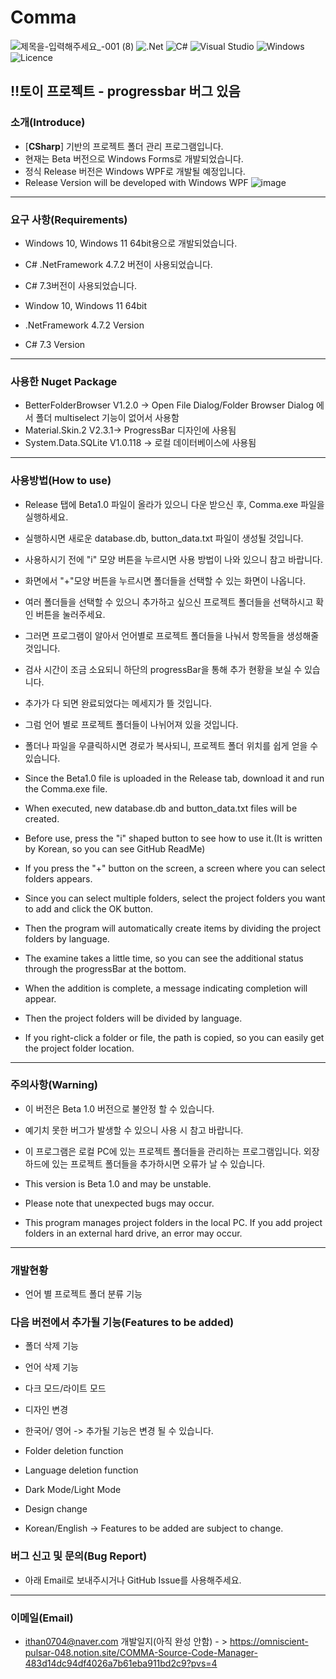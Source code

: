 # Comma
![제목을-입력해주세요_-001 (8)](https://github.com/gloomn/Comma/assets/86612194/b36f245b-9a81-40b3-8098-fce05dec08fc)
![.Net](https://img.shields.io/badge/.NET_Framework_4.7.2-5C2D91?style=for-the-badge&logo=.net&logoColor=white) 
![C#](https://img.shields.io/badge/c%23_7.3-%23239120.svg?style=for-the-badge&logo=c-sharp&logoColor=white) 
![Visual Studio](https://img.shields.io/badge/Visual%20Studio-5C2D91.svg?style=for-the-badge&logo=visual-studio&logoColor=white) 
![Windows](https://img.shields.io/badge/Windows-0078D6?style=for-the-badge&logo=windows&logoColor=white) 
![Licence](https://img.shields.io/github/license/gloomn/Comma?style=for-the-badge)

‼️토이 프로젝트 - progressbar 버그 있음
---
### 소개(Introduce)
* [**CSharp**] 기반의 프로젝트 폴더 관리 프로그램입니다.
* 현재는 Beta 버전으로 Windows Forms로 개발되었습니다.
* 정식 Release 버전은 Windows WPF로 개발될 예정입니다.
* Release Version will be developed with Windows WPF
![image](https://github.com/gloomn/Comma/assets/86612194/9d9ac0df-f6e7-4e5b-8ed6-e74b04b61977)


---
### 요구 사항(Requirements)
* Windows 10, Windows 11 64bit용으로 개발되었습니다.
* C# .NetFramework 4.7.2 버전이 사용되었습니다.
* C# 7.3버전이 사용되었습니다.

* Window 10, Windows 11 64bit
* .NetFramework 4.7.2 Version
* C# 7.3 Version

---
### 사용한 Nuget Package
* BetterFolderBrowser V1.2.0 -> Open File Dialog/Folder Browser Dialog 에서 폴더 multiselect 기능이 없어서 사용함
* Material.Skin.2 V2.3.1-> ProgressBar 디자인에 사용됨
* System.Data.SQLite V1.0.118 -> 로컬 데이터베이스에 사용됨

---
### 사용방법(How to use)
* Release 탭에 Beta1.0 파일이 올라가 있으니 다운 받으신 후, Comma.exe 파일을 실행하세요.
* 실행하시면 새로운 database.db, button_data.txt 파일이 생성될 것입니다.
* 사용하시기 전에 "i" 모양 버튼을 누르시면 사용 방법이 나와 있으니 참고 바랍니다.
* 화면에서 "+"모양 버튼을 누르시면 폴더들을 선택할 수 있는 화면이 나옵니다.
* 여러 폴더들을 선택할 수 있으니 추가하고 싶으신 프로젝트 폴더들을 선택하시고 확인 버튼을 눌러주세요.
* 그러면 프로그램이 알아서 언어별로 프로젝트 폴더들을 나눠서 항목들을 생성해줄 것입니다.
* 검사 시간이 조금 소요되니 하단의 progressBar을 통해 추가 현황을 보실 수 있습니다.
* 추가가 다 되면 완료되었다는 메세지가 뜰 것입니다.
* 그럼 언어 별로 프로젝트 폴더들이 나뉘어져 있을 것입니다.
* 폴더나 파일을 우클릭하시면 경로가 복사되니, 프로젝트 폴더 위치를 쉽게 얻을 수 있습니다.

* Since the Beta1.0 file is uploaded in the Release tab, download it and run the Comma.exe file.
* When executed, new database.db and button_data.txt files will be created.
* Before use, press the "i" shaped button to see how to use it.(It is written by Korean, so you can see GitHub ReadMe)
* If you press the "+" button on the screen, a screen where you can select folders appears.
* Since you can select multiple folders, select the project folders you want to add and click the OK button.
* Then the program will automatically create items by dividing the project folders by language.
* The examine takes a little time, so you can see the additional status through the progressBar at the bottom.
* When the addition is complete, a message indicating completion will appear.
* Then the project folders will be divided by language.
* If you right-click a folder or file, the path is copied, so you can easily get the project folder location.

---
### 주의사항(Warning)
* 이 버전은 Beta 1.0 버전으로 불안정 할 수 있습니다.
* 예기치 못한 버그가 발생할 수 있으니 사용 시 참고 바랍니다.
* 이 프로그램은 로컬 PC에 있는 프로젝트 폴더들을 관리하는 프로그램입니다. 외장하드에 있는 프로젝트 폴더들을 추가하시면 오류가 날 수 있습니다.

* This version is Beta 1.0 and may be unstable.
* Please note that unexpected bugs may occur.
* This program manages project folders in the local PC. If you add project folders in an external hard drive, an error may occur.
---
### 개발현황
* 언어 별 프로젝트 폴더 분류 기능

### 다음 버전에서 추가될 기능(Features to be added)
* 폴더 삭제 기능
* 언어 삭제 기능
* 다크 모드/라이트 모드
* 디자인 변경
* 한국어/ 영어
-> 추가될 기능은 변경 될 수 있습니다.

* Folder deletion function
* Language deletion function
* Dark Mode/Light Mode
* Design change
* Korean/English
-> Features to be added are subject to change.

### 버그 신고 및 문의(Bug Report)
* 아래 Email로 보내주시거나 GitHub Issue를 사용해주세요.

---
### 이메일(Email)
* ithan0704@naver.com
개발일지(아직 완성 안함) - > https://omniscient-pulsar-048.notion.site/COMMA-Source-Code-Manager-483d14dc94df4026a7b61eba911bd2c9?pvs=4

